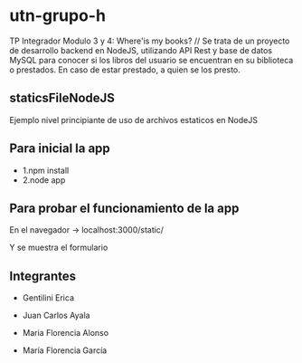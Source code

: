 # utn-grupo-h
TP Integrador Modulo 3 y 4: Where'is my books? // Se trata de un proyecto de desarrollo backend en NodeJS, utilizando API Rest y base de datos MySQL para conocer si los libros del usuario se encuentran en su biblioteca o prestados. En caso de estar prestado, a quien se los presto.

## staticsFileNodeJS
Ejemplo nivel principiante de uso de archivos estaticos en NodeJS

## Para inicial la app
- 1.npm install
- 2.node app
## Para probar el funcionamiento de la app
En el navegador -> localhost:3000/static/ 

Y se muestra el formulario

## Integrantes

- Gentilini Erica


- Juan Carlos Ayala


- Maria Florencia Alonso


- María Florencia García
